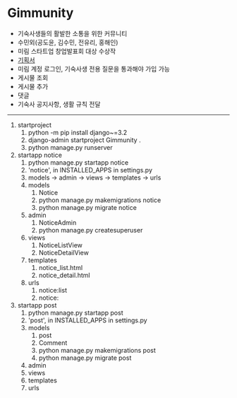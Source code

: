 # Gimmunity
- 기숙사생들의 활발한 소통을 위한 커뮤니티
- 수민외(공도윤, 김수민, 전유리, 홍해인)
- 미림 스타트업 창업발표회 대상 수상작
- [기획서](https://bit.ly/3Tq5i80)
- 미림 계정 로그인, 기숙사생 전용 질문을 통과해야 가입 가능
- 게시물 조회
- 게시물 추가
- 댓글
- 기숙사 공지사항, 생활 규칙 전달
---
1. startproject
   1. python -m pip install django~=3.2
   2. django-admin startproject Gimmunity .
   3. python manage.py runserver
2. startapp notice
   1. python manage.py startapp notice
   2. 'notice', in INSTALLED_APPS in settings.py
   3. models -> admin -> views -> templates -> urls
   4. models
      1. Notice
      2. python manage.py makemigrations notice
      3. python manage.py migrate notice
   5. admin
      1. NoticeAdmin
      2. python manage.py createsuperuser
   6. views
      1. NoticeListView
      2. NoticeDetailView
   7. templates
      1. notice_list.html
      2. notice_detail.html
   8. urls
      1. notice:list
      2. notice:
3. startapp post
   1. python manage.py startapp post
   2. 'post', in INSTALLED_APPS in settings.py
   3. models
      1. post
      2. Comment
      3. python manage.py makemigrations post
      4. python manage.py migrate post
   4. admin
   5. views
   6. templates
   7. urls